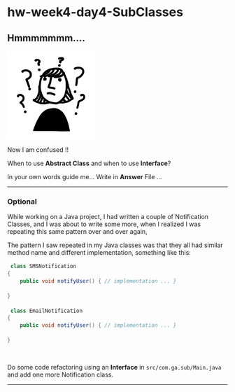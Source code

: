 # hw-week4-day4-SubClasses
 
## Hmmmmmmm....
![alt](images/confusion.png)

Now I am confused !!

When to use **Abstract Class** and when to use **Interface**?

In your own words guide me...
Write in **Answer** File ...

---
### Optional
While working on a Java project, I had written a couple of Notification Classes, and I was about to write some more, when I realized I was repeating this same pattern over and over again,

The pattern I saw repeated in my Java classes was that they all had similar method name and different implementation, something like this:

```java
 class SMSNotification
{
    public void notifyUser() { // implementation ... }
    
}

 class EmailNotification 
{
    public void notifyUser() { // implementation ... }
    
}
```
<br>

Do some code refactoring using an **Interface**  in ` src/com.ga.sub/Main.java ` and add one more Notification class.

---

